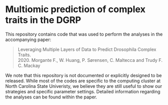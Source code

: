 # Multiomic prediction of complex traits in the DGRP

This repository contains code that was used to perform the analyses in the accompanying paper:
> Leveraging Multiple Layers of Data to Predict Drosophila Complex Traits. <br />
> 2020. Morgante F., W. Huang, P. Sørensen, C. Maltecca and Trudy F. C. Mackay <br />

We note that this repository is not documented or explicitly designed to be released. 
While most of the codes are specific to the computing cluster at North Carolina State Univeristy, 
we believe they are still useful to show our strategies and specific parameter settings.
Detailed information regarding the analyses can be found within the paper.
